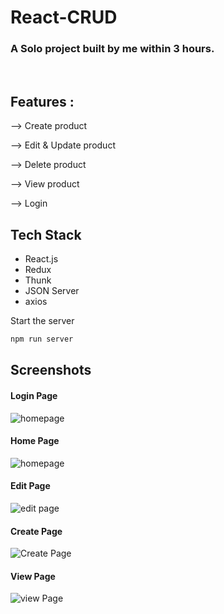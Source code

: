 # React-CRUD


<h3>A Solo project built by me within 3 hours.</h3>
<br>

## Features :

 <p>--> Create product</p>
 <p>--> Edit & Update product</p>
 <p>--> Delete product</p>
 <p>--> View product</p>
 <p> --> Login </p>



## Tech Stack

- React.js
- Redux
- Thunk
- JSON Server
- axios


Start the server
```bash
npm run server
```



## Screenshots
<h4>Login Page </h4>
<img src="https://user-images.githubusercontent.com/107308031/189536635-dc3d56bb-50ca-477e-aeb7-02e7a4e63159.png"  alt="homepage"/>
<h4>Home Page </h4>
<img src="https://user-images.githubusercontent.com/107308031/189536666-d53c953e-e83a-4746-aa3b-c6d752fce1aa.png"  alt="homepage"/>
<br>
<h4>Edit Page</h4>
<img src="https://user-images.githubusercontent.com/107308031/189536693-e0c92f57-9705-438d-820d-fd18885e440d.png" alt="edit page" />
<br>
<h4>Create Page</h4>
<img src="https://user-images.githubusercontent.com/107308031/189536792-3f58ec2f-36e7-480d-9684-d5b16632270f.png" alt="Create Page" />
<br>
<h4>View Page</h4>
<img src="https://user-images.githubusercontent.com/107308031/189536743-20d78d5e-4f09-4b68-9ff6-61ce8d6af793.png" alt="view Page" />

